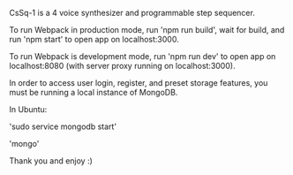 CsSq-1 is a 4 voice synthesizer and programmable step sequencer.

To run Webpack in production mode, run 'npm run build', wait for build, and run 'npm start' to open app on localhost:3000.

To run Webpack is development mode, run 'npm run dev' to open app on localhost:8080 (with server proxy running on localhost:3000).

In order to access user login, register, and preset storage features, you must be running a local instance of MongoDB.

In Ubuntu: 

'sudo service mongodb start'

'mongo'

Thank you and enjoy :)
